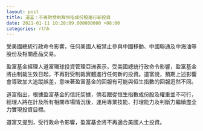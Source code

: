 ```yaml
---
layout: post
title: 道富：不再對受制裁恒指成份股進行新投資
date: 2021-01-11 10:28:09.000000000 +08:00
categories: rthk
---
```


受美國總統行政命令影響，任何美國人被禁止參與中國移動、中國聯通及中海油等股份及相關產品交易。

盈富基金經理人道富環球投資管理亞洲表示，受美國總統行政命令影響，盈富基金將由制裁生效日起，不再對受制裁實體進行任何新的投資。道富說，預期上述影響會導致加大追蹤誤差，意味著盈富基金的回報有可能與恒生指數的回報迥然不同。

道富指出，根據盈富基金的信託契據，倘若跟從恒生指數成份股及權重並不可行，經理人將在計及所有相關市場情況後，運用專業技能、打理能力及判斷力繼續盡全力實現投資目標。

道富又提到，受行政命令影響，盈富基金將不再適合美國人士投資。
